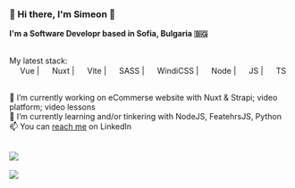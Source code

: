 ### 👋 Hi there, I'm Simeon 🤖

**I'm a Software Developr based in Sofia, Bulgaria 🇧🇬**

\
My latest stack:\
<span>
<img src="https://cdn.jsdelivr.net/npm/simple-icons@6.7.0/icons/vuedotjs.svg" width="15"/>
Vue
</span> | 
<span>
<img src="https://cdn.jsdelivr.net/npm/simple-icons@6.7.0/icons/nuxtdotjs.svg" width="15"/>
Nuxt
</span> | 
<span>
<img src="https://cdn.jsdelivr.net/npm/simple-icons@6.7.0/icons/vite.svg" width="15"/>
Vite
</span> | 
<span>
<img src="https://cdn.jsdelivr.net/npm/simple-icons@6.7.0/icons/sass.svg" width="15"/>
SASS
</span> | 
<span>
<img src="https://cdn.jsdelivr.net/npm/simple-icons@6.7.0/icons/windicss.svg" width="15"/>
WindiCSS
</span> | 
<span>
<img src="https://cdn.jsdelivr.net/npm/simple-icons@6.7.0/icons/nodedotjs.svg" width="15"/>
Node
</span> | 
<span>
<img src="https://cdn.jsdelivr.net/npm/simple-icons@6.7.0/icons/javascript.svg" width="15"/>
JS
</span> | 
<span>
<img src="https://cdn.jsdelivr.net/npm/simple-icons@6.7.0/icons/typescript.svg" width="15"/>
TS
</span>


\
🔭 I’m currently working on eCommerse website with Nuxt & Strapi; video platform; video lessons\
📖 I’m currently learning and/or tinkering with NodeJS, FeatehrsJS, Python\
📫 You can [reach me](https://www.linkedin.com/in/simeonpetrov5) on LinkedIn


<br/>
<a href="https://github.com/simeon-petrov-5">
  <img align="center" src="https://github-readme-stats.vercel.app/api/top-langs/?username=simeon-petrov-5&layout=compact&theme=vue" />
</a>
<br/>
<br/>
<a href="https://github.com/simeon-petrov-5">
  <img align="center" src="https://github-readme-stats.vercel.app/api?username=simeon-petrov-5&show_icons=true&hide_title=true&count_private=true&theme=vue" />
</a>
